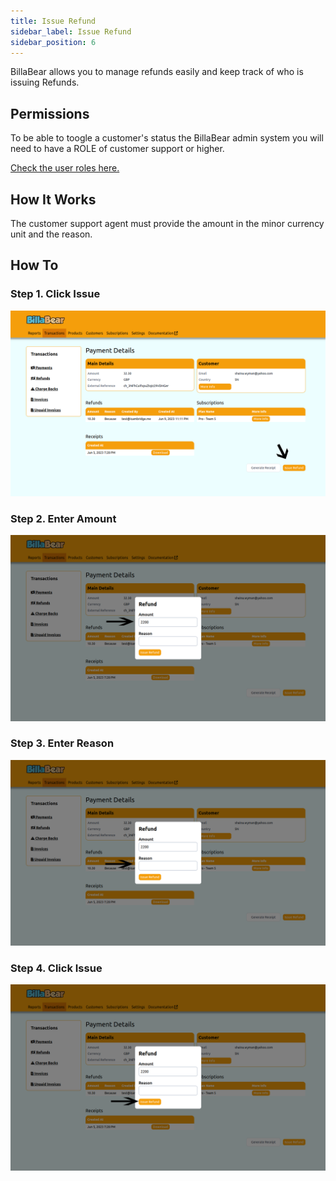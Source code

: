 ```yaml
---
title: Issue Refund
sidebar_label: Issue Refund
sidebar_position: 6
---
```

BillaBear allows you to manage refunds easily and keep track of who is issuing Refunds.

## Permissions

To be able to toogle a customer's status the BillaBear admin system you will need to have a ROLE of customer support or higher.

[Check the user roles here.](../user_roles/)

## How It Works

The customer support agent must provide the amount in the minor currency unit and the reason.

## How To

### Step 1. Click Issue

![Click Issue](./refunds_screenshot/1_click_issue.png)

### Step 2. Enter Amount

![Enter Amount](./refunds_screenshot/2_enter_amount.png)

### Step 3. Enter Reason

![Enter Reason](./refunds_screenshot/3_enter_reason.png)

### Step 4. Click Issue

![Click Issue](./refunds_screenshot/4_click_issue.png)